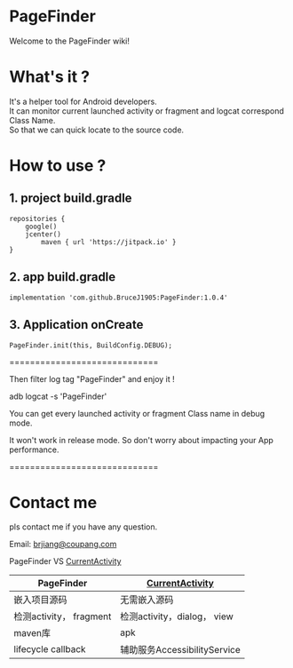 # PageFinder

Welcome to the PageFinder wiki!

# What's it ?
It's a helper tool for Android developers.  
It can monitor current launched activity or fragment and logcat correspond Class Name.  
So that we can quick locate to the source code.

# How to use ?  
##   1. project build.gradle 
    repositories {
		google()
		jcenter()
            maven { url 'https://jitpack.io' }
    }

##  2. app build.gradle 

    implementation 'com.github.BruceJ1905:PageFinder:1.0.4'

##  3. Application onCreate
    PageFinder.init(this, BuildConfig.DEBUG);

=============================

Then filter log tag "PageFinder" and enjoy it !

adb logcat -s 'PageFinder'

You can get every launched activity or fragment Class name in debug mode.  

It won't work in release mode. So don't worry about impacting your App performance.

=============================

# Contact me 

pls contact me if you have any question.

Email:  brjiang@coupang.com


PageFinder   VS     [CurrentActivity](https://github.com/BruceJ1905/CurrentActivity)

|  PageFinder   | [CurrentActivity](https://github.com/BruceJ1905/CurrentActivity)  |
|  ----  | ----  |
| 嵌入项目源码  | 无需嵌入源码 |
| 检测activity， fragment  | 检测activity，dialog， view |
| maven库  |   apk   |
| lifecycle callback   |    辅助服务AccessibilityService  | 
